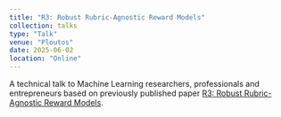 ```yaml
---
title: "R3: Robust Rubric-Agnostic Reward Models"
collection: talks
type: "Talk"
venue: "Ploutos"
date: 2025-06-02
location: "Online"
---
```

A technical talk to Machine Learning researchers, professionals and entrepreneurs based on previously published paper [R3: Robust Rubric-Agnostic Reward Models](https://arxiv.org/abs/2505.13388).